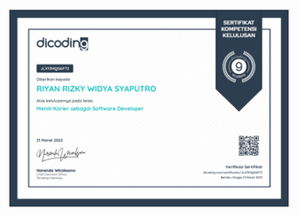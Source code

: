 ![](https://raw.githubusercontent.com/RiyanRIS/sertifikat/master/dicoding/Meniti%20Karier%20sebagai%20Software%20Developer/dicoding-Meniti%20Karier%20sebagai%20Software%20Developer_page-0001.jpg)